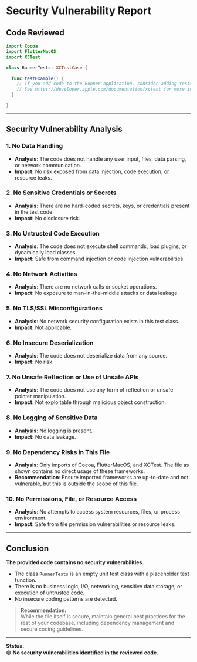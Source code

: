 # Security Vulnerability Report

## Code Reviewed

```swift
import Cocoa
import FlutterMacOS
import XCTest

class RunnerTests: XCTestCase {

  func testExample() {
    // If you add code to the Runner application, consider adding tests here.
    // See https://developer.apple.com/documentation/xctest for more information about using XCTest.
  }

}
```

---

## Security Vulnerability Analysis

### 1. **No Data Handling**
- **Analysis**: The code does not handle any user input, files, data parsing, or network communication.
- **Impact**: No risk exposed from data injection, code execution, or resource leaks.

### 2. **No Sensitive Credentials or Secrets**
- **Analysis**: There are no hard-coded secrets, keys, or credentials present in the test code.
- **Impact**: No disclosure risk.

### 3. **No Untrusted Code Execution**
- **Analysis**: The code does not execute shell commands, load plugins, or dynamically load classes.
- **Impact**: Safe from command injection or code injection vulnerabilities.

### 4. **No Network Activities**
- **Analysis**: There are no network calls or socket operations.
- **Impact**: No exposure to man-in-the-middle attacks or data leakage.

### 5. **No TLS/SSL Misconfigurations**
- **Analysis**: No network security configuration exists in this test class.
- **Impact**: Not applicable.

### 6. **No Insecure Deserialization**
- **Analysis**: The code does not deserialize data from any source.
- **Impact**: No risk.

### 7. **No Unsafe Reflection or Use of Unsafe APIs**
- **Analysis**: The code does not use any form of reflection or unsafe pointer manipulation.
- **Impact**: Not exploitable through malicious object construction.

### 8. **No Logging of Sensitive Data**
- **Analysis**: No logging is present.
- **Impact**: No data leakage.

### 9. **No Dependency Risks in This File**
- **Analysis**: Only imports of Cocoa, FlutterMacOS, and XCTest. The file as shown contains no direct usage of these frameworks.
- **Recommendation**: Ensure imported frameworks are up-to-date and not vulnerable, but this is outside the scope of this file.

### 10. **No Permissions, File, or Resource Access**
- **Analysis**: No attempts to access system resources, files, or process environment.
- **Impact**: Safe from file permission vulnerabilities or resource leaks.

---

## Conclusion

**The provided code contains no security vulnerabilities.**

- The class `RunnerTests` is an empty unit test class with a placeholder test function.
- There is no business logic, I/O, networking, sensitive data storage, or execution of untrusted code.
- No insecure coding patterns are detected.

> **Recommendation:**  
While the file itself is secure, maintain general best practices for the rest of your codebase, including dependency management and secure coding guidelines.

---

**Status:**  
:green_circle: **No security vulnerabilities identified in the reviewed code.**